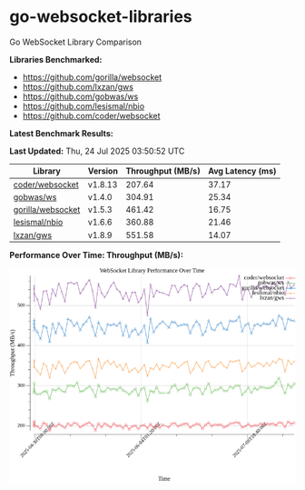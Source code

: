 # go-websocket-libraries

Go WebSocket Library Comparison

**Libraries Benchmarked:**

- https://github.com/gorilla/websocket
- https://github.com/lxzan/gws
- https://github.com/gobwas/ws
- https://github.com/lesismal/nbio
- https://github.com/coder/websocket

**Latest Benchmark Results:**

<!-- BENCHMARK_TABLE_START -->
**Last Updated:** Thu, 24 Jul 2025 03:50:52 UTC

| Library                                         | Version         | Throughput (MB/s) | Avg Latency (ms) |
| ----------------------------------------------- | --------------- | ----------------- | ---------------- |
| [coder/websocket](https://github.com/coder/websocket) | v1.8.13 | 207.64 | 37.17 |
| [gobwas/ws](https://github.com/gobwas/ws) | v1.4.0 | 304.91 | 25.34 |
| [gorilla/websocket](https://github.com/gorilla/websocket) | v1.5.3 | 461.42 | 16.75 |
| [lesismal/nbio](https://github.com/lesismal/nbio) | v1.6.6 | 360.88 | 21.46 |
| [lxzan/gws](https://github.com/lxzan/gws) | v1.8.9 | 551.58 | 14.07 |
<!-- BENCHMARK_TABLE_END -->

**Performance Over Time: Throughput (MB/s):**

![Benchmark Performance Graph](benchmark_performance.png)
